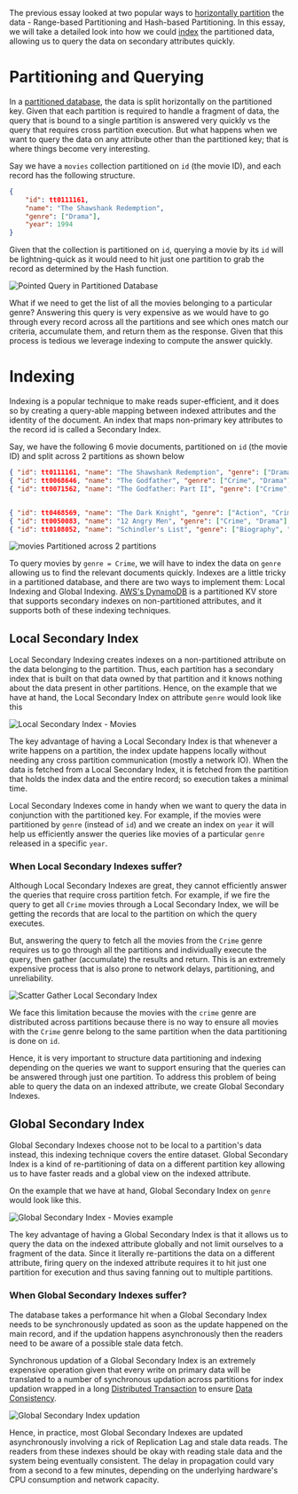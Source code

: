 The previous essay looked at two popular ways to [horizontally partition](https://arpitbhayani.me/blogs/data-partitioning-strategies) the data - Range-based Partitioning and Hash-based Partitioning. In this essay, we will take a detailed look into how we could [index](https://en.wikipedia.org/wiki/Database_index) the partitioned data, allowing us to query the data on secondary attributes quickly.

# Partitioning and Querying

In a [partitioned database](https://arpitbhayani.me/blogs/data-partitioning), the data is split horizontally on the partitioned key. Given that each partition is required to handle a fragment of data, the query that is bound to a single partition is answered very quickly vs the query that requires cross partition execution. But what happens when we want to query the data on any attribute other than the partitioned key; that is where things become very interesting.

Say we have a `movies` collection partitioned on `id` (the movie ID), and each record has the following structure.

```json
{
	"id": tt0111161,
	"name": "The Shawshank Redemption",
	"genre": ["Drama"],
	"year": 1994
}
```

Given that the collection is partitioned on `id`, querying a movie by its `id` will be lightning-quick as it would need to hit just one partition to grab the record as determined by the Hash function.

![Pointed Query in Partitioned Database](https://user-images.githubusercontent.com/4745789/152688735-16e15acf-fcee-491c-9b74-965e3590df9c.png)

What if we need to get the list of all the movies belonging to a particular genre? Answering this query is very expensive as we would have to go through every record across all the partitions and see which ones match our criteria, accumulate them, and return them as the response. Given that this process is tedious we leverage indexing to compute the answer quickly.

# Indexing

Indexing is a popular technique to make reads super-efficient, and it does so by creating a query-able mapping between indexed attributes and the identity of the document. An index that maps non-primary key attributes to the record id is called a Secondary Index.

Say, we have the following 6 movie documents, partitioned on `id` (the movie ID) and split across 2 partitions as shown below

```json
{ "id": tt0111161, "name": "The Shawshank Redemption", "genre": ["Drama"], "year": 1994 }
{ "id": tt0068646, "name": "The Godfather", "genre": ["Crime", "Drama"], "year": 1972 }
{ "id": tt0071562, "name": "The Godfather: Part II", "genre": ["Crime", "Drama"], "year": 1974 }


{ "id": tt0468569, "name": "The Dark Knight", "genre": ["Action", "Crime", "Drama"], "year": 2008 }
{ "id": tt0050083, "name": "12 Angry Men", "genre": ["Crime", "Drama"], "year": 1957 }
{ "id": tt0108052, "name": "Schindler's List", "genre": ["Biography", "Drama", "History"], "year": 1993 }
```

![movies Partitioned across 2 partitions](https://user-images.githubusercontent.com/4745789/152688989-d70c541f-92c9-4f3f-ad54-740f660f7bd0.png)

To query movies by `genre = Crime`, we will have to index the data on `genre` allowing us to find the relevant documents quickly. Indexes are a little tricky in a partitioned database, and there are two ways to implement them: Local Indexing and Global Indexing. [AWS's DynamoDB](https://aws.amazon.com/dynamodb/) is a partitioned KV store that supports secondary indexes on non-partitioned attributes, and it supports both of these indexing techniques.

## Local Secondary Index

Local Secondary Indexing creates indexes on a non-partitioned attribute on the data belonging to the partition. Thus, each partition has a secondary index that is built on that data owned by that partition and it knows nothing about the data present in other partitions. Hence, on the example that we have at hand, the Local Secondary Index on attribute `genre` would look like this

![Local Secondary Index - Movies](https://user-images.githubusercontent.com/4745789/152689634-c3235f38-5cf2-4446-af87-ecd58807296d.png)

The key advantage of having a Local Secondary Index is that whenever a write happens on a partition, the index update happens locally without needing any cross partition communication (mostly a network IO). When the data is fetched from a Local Secondary Index, it is fetched from the partition that holds the index data and the entire record; so execution takes a minimal time.

Local Secondary Indexes come in handy when we want to query the data in conjunction with the partitioned key. For example, if the movies were partitioned by `genre` (instead of `id`) and we create an index on `year` it will help us efficiently answer the queries like movies of a particular `genre` released in a specific `year`.

### When Local Secondary Indexes suffer?

Although Local Secondary Indexes are great, they cannot efficiently answer the queries that require cross partition fetch. For example, if we fire the query to get all `Crime` movies through a Local Secondary Index, we will be getting the records that are local to the partition on which the query executes.

But, answering the query to fetch all the movies from the `Crime` genre requires us to go through all the partitions and individually execute the query, then gather (accumulate) the results and return. This is an extremely expensive process that is also prone to network delays, partitioning, and unreliability.

![Scatter Gather Local Secondary Index](https://user-images.githubusercontent.com/4745789/152691045-f9958236-b532-4fed-a5d3-902962edd1b0.png)

We face this limitation because the movies with the `crime` genre are distributed across partitions because there is no way to ensure all movies with the `Crime` genre belong to the same partition when the data partitioning is done on `id`.

Hence, it is very important to structure data partitioning and indexing depending on the queries we want to support ensuring that the queries can be answered through just one partition. To address this problem of being able to query the data on an indexed attribute, we create Global Secondary Indexes.

## Global Secondary Index

Global Secondary Indexes choose not to be local to a partition's data instead, this indexing technique covers the entire dataset. Global Secondary Index is a kind of re-partitioning of data on a different partition key allowing us to have faster reads and a global view on the indexed attribute.

On the example that we have at hand, Global Secondary Index on `genre` would look like this.

![Global Secondary Index - Movies example](https://user-images.githubusercontent.com/4745789/152696486-33d94f29-6918-48f6-8644-b6ee809a2a81.png)

The key advantage of having a Global Secondary Index is that it allows us to query the data on the indexed attribute globally and not limit ourselves to a fragment of the data. Since it literally re-partitions the data on a different attribute, firing query on the indexed attribute requires it to hit just one partition for execution and thus saving fanning out to multiple partitions.

### When Global Secondary Indexes suffer?

The database takes a performance hit when a Global Secondary Index needs to be synchronously updated as soon as the update happened on the main record, and if the updation happens asynchronously then the readers need to be aware of a possible stale data fetch.

Synchronous updation of a Global Secondary Index is an extremely expensive operation given that every write on primary data will be translated to a number of synchronous updation across partitions for index updation wrapped in a long [Distributed Transaction](https://en.wikipedia.org/wiki/Distributed_transaction) to ensure [Data Consistency](https://en.wikipedia.org/wiki/Data_consistency).

![Global Secondary Index updation](https://user-images.githubusercontent.com/4745789/152697444-4b90d88b-fa18-4456-b8ba-bdde15ddbac4.png)

Hence, in practice, most Global Secondary Indexes are updated asynchronously involving a rick of Replication Lag and stale data reads. The readers from these indexes should be okay with reading stale data and the system being eventually consistent. The delay in propagation could vary from a second to a few minutes, depending on the underlying hardware's CPU consumption and network capacity.
